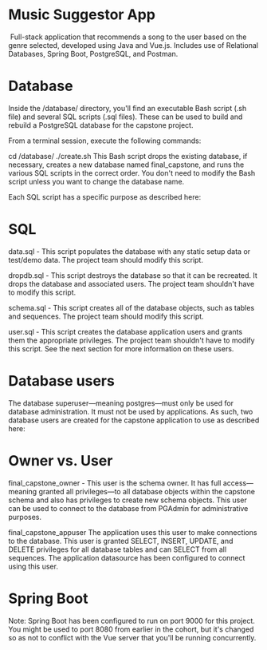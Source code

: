 # Music Suggestor App
​
Full-stack application that recommends a song to the user based on the genre selected, developed using Java and Vue.js. Includes use of Relational Databases, Spring Boot, PostgreSQL, and Postman. 

# Database
Inside the <project-root>/database/ directory, you'll find an executable Bash script (.sh file) and several SQL scripts (.sql files). These can be used to build and rebuild a PostgreSQL database for the capstone project.

From a terminal session, execute the following commands:

cd <project-root>/database/
./create.sh
This Bash script drops the existing database, if necessary, creates a new database named final_capstone, and runs the various SQL scripts in the correct order. You don't need to modify the Bash script unless you want to change the database name.

Each SQL script has a specific purpose as described here:

# SQL
data.sql - This script populates the database with any static setup data or test/demo data. The project team should modify this script.

dropdb.sql - This script destroys the database so that it can be recreated. It drops the database and associated users. The project team shouldn't have to modify this script.

schema.sql - This script creates all of the database objects, such as tables and sequences. The project team should modify this script.

user.sql - This script creates the database application users and grants them the appropriate privileges. The project team shouldn't have to modify this script.
See the next section for more information on these users.

# Database users
The database superuser—meaning postgres—must only be used for database administration. It must not be used by applications. As such, two database users are created for the capstone application to use as described here:

# Owner vs. User
final_capstone_owner - This user is the schema owner. It has full access—meaning granted all privileges—to all database objects within the capstone schema and also has privileges to create new schema objects. This user can be used to connect to the database from PGAdmin for administrative purposes.

final_capstone_appuser	The application uses this user to make connections to the database. This user is granted SELECT, INSERT, UPDATE, and DELETE privileges for all database tables and can SELECT from all sequences. The application datasource has been configured to connect using this user.

# Spring Boot
Note: Spring Boot has been configured to run on port 9000 for this project. You might be used to port 8080 from earlier in the cohort, but it's changed so as not to conflict with the Vue server that you'll be running concurrently.
